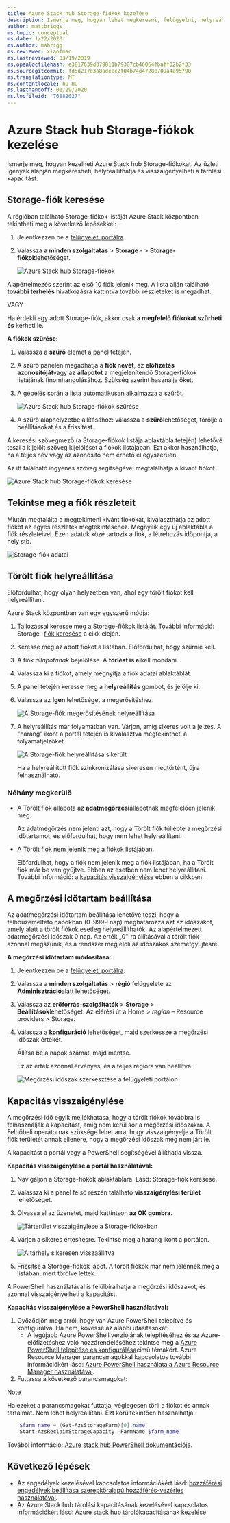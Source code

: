 ```yaml
---
title: Azure Stack hub Storage-fiókok kezelése
description: Ismerje meg, hogyan lehet megkeresni, felügyelni, helyreállítani és visszaigényelni Azure Stack hub Storage-fiókokat.
author: mattbriggs
ms.topic: conceptual
ms.date: 1/22/2020
ms.author: mabrigg
ms.reviewer: xiaofmao
ms.lastreviewed: 03/19/2019
ms.openlocfilehash: e3817639d379811b79387cb46064fbaff02b2f33
ms.sourcegitcommit: fd5d217d3a8adeec2f04b74d4728e709a4a95790
ms.translationtype: MT
ms.contentlocale: hu-HU
ms.lasthandoff: 01/29/2020
ms.locfileid: "76882027"
---
```

# <a name="manage-azure-stack-hub-storage-accounts"></a>Azure Stack hub Storage-fiókok kezelése

Ismerje meg, hogyan kezelheti Azure Stack hub Storage-fiókokat. Az üzleti igények alapján megkeresheti, helyreállíthatja és visszaigényelheti a tárolási kapacitást.

## <a name="find-a-storage-account"></a>Storage-fiók keresése

A régióban található Storage-fiókok listáját Azure Stack központban tekintheti meg a következő lépésekkel:

1. Jelentkezzen be a [felügyeleti portálra](https://adminportal.local.azurestack.external).

2. Válassza **a minden szolgáltatás** > **Storage** - > **Storage-fiókok**lehetőséget.

   ![Azure Stack hub Storage-fiókok](media/azure-stack-manage-storage-accounts/image4.png)

Alapértelmezés szerint az első 10 fiók jelenik meg. A lista alján található **további terhelés** hivatkozásra kattintva további részleteket is megadhat.

VAGY

Ha érdekli egy adott Storage-fiók, akkor csak **a megfelelő fiókokat szűrheti és** kérheti le.

**A fiókok szűrése:**

1. Válassza a **szűrő** elemet a panel tetején.
2. A szűrő panelen megadhatja a **fiók nevét**, az **előfizetés azonosítóját**vagy az **állapotot** a megjelenítendő Storage-fiókok listájának finomhangolásához. Szükség szerint használja őket.
3. A gépelés során a lista automatikusan alkalmazza a szűrőt.

    ![Azure Stack hub Storage-fiókok szűrése](media/azure-stack-manage-storage-accounts/image5.png)

4. A szűrő alaphelyzetbe állításához: válassza a **szűrő**lehetőséget, törölje a beállításokat és a frissítést.

A keresési szövegmező (a Storage-fiókok listája ablaktábla tetején) lehetővé teszi a kijelölt szöveg kijelölését a fiókok listájában. Ezt akkor használhatja, ha a teljes név vagy az azonosító nem érhető el egyszerűen.

Az itt található ingyenes szöveg segítségével megtalálhatja a kívánt fiókot.

![Azure Stack hub Storage-fiókok keresése](media/azure-stack-manage-storage-accounts/image6.png)

## <a name="look-at-account-details"></a>Tekintse meg a fiók részleteit
Miután megtalálta a megtekinteni kívánt fiókokat, kiválaszthatja az adott fiókot az egyes részletek megtekintéséhez. Megnyílik egy új ablaktábla a fiók részleteivel. Ezen adatok közé tartozik a fiók, a létrehozás időpontja, a hely stb.

![Storage-fiók adatai](media/azure-stack-manage-storage-accounts/image7.png)

## <a name="recover-a-deleted-account"></a>Törölt fiók helyreállítása
Előfordulhat, hogy olyan helyzetben van, ahol egy törölt fiókot kell helyreállítani.

Azure Stack központban van egy egyszerű módja:

1. Tallózással keresse meg a Storage-fiókok listáját. További információ: Storage- [fiók keresése](azure-stack-manage-storage-accounts.md) a cikk elején.
2. Keresse meg az adott fiókot a listában. Előfordulhat, hogy szűrnie kell.
3. A fiók *állapotának* bejelölése. A **törlést is el**kell mondani.
4. Válassza ki a fiókot, amely megnyitja a fiók adatai ablaktáblát.
5. A panel tetején keresse meg a **helyreállítás** gombot, és jelölje ki.
6. Válassza az **Igen** lehetőséget a megerősítéshez.

   ![A Storage-fiók megerősítésének helyreállítása](media/azure-stack-manage-storage-accounts/image8.png)

7. A helyreállítás már folyamatban van. Várjon, amíg sikeres volt a jelzés. A "harang" ikont a portál tetején is kiválasztva megtekintheti a folyamatjelzőket.

   ![A Storage-fiók helyreállítása sikerült](media/azure-stack-manage-storage-accounts/image9.png)

   Ha a helyreállított fiók szinkronizálása sikeresen megtörtént, újra felhasználható.

### <a name="some-gotchas"></a>Néhány megkerülő
* A Törölt fiók állapota az **adatmegőrzési**állapotnak megfelelően jelenik meg.
  
  Az adatmegőrzés nem jelenti azt, hogy a Törölt fiók túllépte a megőrzési időtartamot, és előfordulhat, hogy nem lehet helyreállítani.

* A Törölt fiók nem jelenik meg a fiókok listájában.
  
  Előfordulhat, hogy a fiók nem jelenik meg a fiók listájában, ha a Törölt fiók már be van gyűjtve. Ebben az esetben nem lehet helyreállítani. További információ: a [kapacitás visszaigénylése](#reclaim) ebben a cikkben.

## <a name="set-the-retention-period"></a>A megőrzési időtartam beállítása
Az adatmegőrzési időtartam beállítása lehetővé teszi, hogy a felhőüzemeltető napokban (0–9999 nap) meghatározza azt az időszakot, amely alatt a törölt fiókok esetleg helyreállíthatók. Az alapértelmezett adatmegőrzési időszak 0 nap. Az érték „0”-ra állításával a törölt fiók azonnal megszűnik, és a rendszer megjelöli az időszakos szemétgyűjtésre.

**A megőrzési időtartam módosítása:**

1. Jelentkezzen be a [felügyeleti portálra](https://adminportal.local.azurestack.external).
2. Válassza a **minden szolgáltatás** > **régió** felügyelete az **Adminisztráció**alatt lehetőséget.
3. Válassza az **erőforrás-szolgáltatók** > **Storage** > **Beállítások**lehetőséget. Az elérési út a Home > *region* – Resource providers > Storage.
4. Válassza a **konfiguráció** lehetőséget, majd szerkessze a megőrzési időszak értékét.

   Állítsa be a napok számát, majd mentse.

   Ez az érték azonnal érvényes, és a teljes régióra van beállítva.

   ![Megőrzési időszak szerkesztése a felügyeleti portálon](media/azure-stack-manage-storage-accounts/image10.png)

## <a name="reclaim"></a>Kapacitás visszaigénylése
A megőrzési idő egyik mellékhatása, hogy a törölt fiókok továbbra is felhasználják a kapacitást, amíg nem kerül sor a megőrzési időszakra. A Felhőbeli operátornak szüksége lehet arra, hogy visszaigényelje a Törölt fiók területét annak ellenére, hogy a megőrzési időszak még nem járt le.

A kapacitást a portál vagy a PowerShell segítségével állíthatja vissza.

**Kapacitás visszaigénylése a portál használatával:**
1. Navigáljon a Storage-fiókok ablaktáblára. Lásd: Storage-fiók keresése.
2. Válassza ki a panel felső részén található **visszaigénylési terület** lehetőséget.
3. Olvassa el az üzenetet, majd kattintson **az OK gombra**.

    ![Tárterület visszaigénylése a Storage-fiókokban](media/azure-stack-manage-storage-accounts/image11.png)

4. Várjon a sikeres értesítésre. Tekintse meg a harang ikont a portálon.

    ![A tárhely sikeresen visszaállítva](media/azure-stack-manage-storage-accounts/image12.png)

5. Frissítse a Storage-fiókok lapot. A törölt fiókok már nem jelennek meg a listában, mert törölve lettek.

A PowerShell használatával is felülbírálhatja a megőrzési időszakot, és azonnal visszaigényelheti a kapacitást.

**Kapacitás visszaigénylése a PowerShell használatával:**

1. Győződjön meg arról, hogy van Azure PowerShell telepítve és konfigurálva. Ha nem, kövesse az alábbi utasításokat: 
   * A legújabb Azure PowerShell verziójának telepítéséhez és az Azure-előfizetéshez való hozzárendeléséhez tekintse meg a [Azure PowerShell telepítése és konfigurálása](https://azure.microsoft.com/documentation/articles/powershell-install-configure/)című témakört.
   Azure Resource Manager parancsmagokkal kapcsolatos további információkért lásd: [Azure PowerShell használata a Azure Resource Manager használatával](https://go.microsoft.com/fwlink/?LinkId=394767).
2. Futtassa a következő parancsmagokat:

> [!NOTE]  
> Ha ezeket a parancsmagokat futtatja, véglegesen törli a fiókot és annak tartalmát. Nem lehet helyreállítani. Ezt körültekintően használhatja.

```powershell  
    $farm_name = (Get-AzsStorageFarm)[0].name
    Start-AzsReclaimStorageCapacity -FarmName $farm_name
```

További információ: [Azure stack hub PowerShell dokumentációja](https://docs.microsoft.com/powershell/azure/azure-stack/overview).
 

## <a name="next-steps"></a>Következő lépések

 - Az engedélyek kezelésével kapcsolatos információkért lásd: [hozzáférési engedélyek beállítása szerepköralapú hozzáférés-vezérlés használatával](azure-stack-manage-permissions.md).
 - Az Azure Stack hub tárolási kapacitásának kezelésével kapcsolatos információkért lásd: [Azure stack hub tárolókapacitásának kezelése](azure-stack-manage-storage-shares.md).

